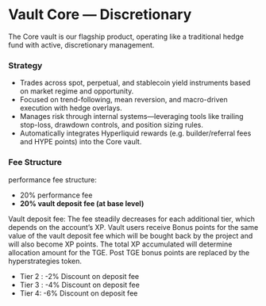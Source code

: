 # Vault Core — Discretionary

The Core vault is our flagship product, operating like a traditional hedge fund with active, discretionary management.

### Strategy

* Trades across spot, perpetual, and stablecoin yield instruments based on market regime and opportunity.
* Focused on trend-following, mean reversion, and macro-driven execution with hedge overlays.
* Manages risk through internal systems—leveraging tools like trailing stop-loss, drawdown controls, and position sizing rules.
* Automatically integrates Hyperliquid rewards (e.g. builder/referral fees and HYPE points) into the Core vault.

### Fee Structure

performance fee structure:

* 20% performance fee
* **20% vault deposit fee (at base level)**

Vault deposit fee: The fee steadily decreases for each additional tier, which depends on the account’s XP. Vault users receive Bonus points for the same value of the vault deposit fee which will be bought back by the project and will also become XP points. The total XP accumulated will determine allocation amount for the TGE. Post TGE bonus points are replaced by the hyperstrategies token. 

* Tier 2 : -2% Discount on deposit fee
* Tier 3 : -4% Discount on deposit fee
* Tier 4: -6% Discount on deposit fee
